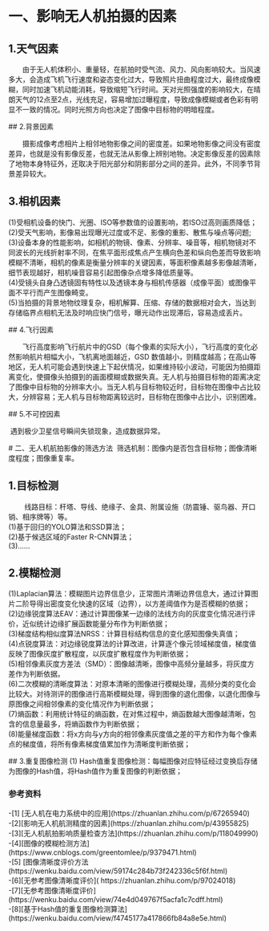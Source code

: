 ﻿# 一、影响无人机拍摄的因素

## 1.天气因素  
<div style="text-indent:2em">
<p>由于无人机体积小、重量轻，在航拍时受气流、风力、风向影响较大。当风速多大，会造成飞机飞行速度和姿态变化过大，导致照片扭曲程度过大，最终成像模糊，同时加速飞机动能消耗，导致缩短飞行时间。天对光照强度的影响较大，在晴朗天气的12点至2点，光线充足，容易增加过曝程度，导致成像模糊或者色彩有明显不一致的情况。同时光照方向也决定了图像中目标物的明暗程度。</p>  
</div>
## 2.背景因素  
<div style="text-indent:2em">
<p>摄影成像考虑相片上相邻地物影像之间的密度差。如果地物影像之间没有密度差异，也就是没有影像反差，也就无法从影像上辨别地物。决定影像反差的因素除了地物本身特征外，还取决于阳光部分和阴影部分之间的差异。此外，不同季节背景差异较大。
</p>
</div>

## 3.相机因素  
<p>
(1)受相机设备的快门、光圈、ISO等参数值的设置影响，若ISO过高则画质降低；<br/>  
(2)受天气影响，影像易出现曝光过度或不足、影像的重影、散焦与噪点等问题;<br/>  
(3)设备本身的性能影响，如相机的物镜、像素、分辨率、噪音等，相机物镜对不同波长的光线折射率不同，在焦平面形成焦点产生横向色差和纵向色差而导致影响模糊不清晰，相机的像素是衡量分辨率的关键因素，等面积像素越多影像越清晰，细节表现越好，相机噪音容易引起图像杂点增多降低质量等。<br/>  
(4)受镜头自身凸透镜固有特性以及透镜本身与相机传感器（成像平面）或图像平面不平行而产生图像畸变。<br/>  
(5)当拍摄的背景地物纹理复杂，相机解算、压缩、存储的数据相对会大，当达到存储临界点相机无法及时响应快门信号，曝光动作出现滞后，容易造成丢片。<br/>  
</p>
## 4.飞行因素  
<div style="text-indent:2em">
<p>飞行高度影响飞行航片中的GSD（每个像素的实际大小），飞行高度的变化必然影响航片相幅大小，飞机离地面越近，GSD 数值越小，则精度越高；在高山等地区，无人机可能会遇到快速上下起伏情况，如果维持较小波动，可能因为拍摄距离变化，使摄像头拍摄到的画面模糊或数据失真。无人机与拍摄目标物的距离决定了图像中目标物的分辨率大小。当无人机与目标物较近时，目标物在图像中占比较大，分辨容易；无人机与目标物距离较远时，目标物在图像中占比小，识别困难。</p>
</div>
## 5.不可控因素  
<p> 遇到极少卫星信号瞬间失锁现象，造成数据异常。
</p>
# 二、无人机航拍影像的筛选方法     
筛选机制：图像内是否包含目标物；图像清晰度程度；图像重复率。

##  1.目标检测   
<div style="text-indent:2em">
<p> 线路目标：杆塔、导线、绝缘子、金具、附属设施（防震锤、驱鸟器、开口销、相序牌等）等。<br/>
    (1)基于回归的YOLO算法和SSD算法；<br/>
    (2)基于候选区域的Faster R-CNN算法； <br/>
    (3)……<br/>
</p>
</div>

## 2.模糊检测   
<p>
(1)Laplacian算法：模糊图片边界信息少，正常图片清晰边界信息大，通过计算图片二阶导得出密度变化快速的区域（边界），以方差阈值作为是否模糊的依据；<br/>  
(2)边缘锐度算法EAV：通过计算图像某一边缘的法线方向的灰度变化情况进行评价，近似统计边缘扩展函数能量分布作为判断依据；<br/>    
(3)梯度结构相似度算法NRSS：计算目标结构信息的变化感知图像失真值；<br/>    
(4)点锐度算法：对边缘锐度算法的计算改进，计算逐个像元领域梯度值，梯度值反映了图像灰度扩散程度，以灰度扩散程度作为判断依据； <br/>  (5)相邻像素灰度方差法（SMD）：图像越清晰，图像中高频分量越多，将灰度方差作为判断依据。 <br/>   
(6)二次模糊的清晰度算法：对原本清晰的图像进行模糊处理，高频分类的变化会比较大。对待测评的图像进行高斯模糊处理，得到图像的退化图像，以退化图像与原图像之间相邻像素的变化情况作为判断依据； <br/>   
(7)熵函数：利用统计特征的熵函数，在对焦过程中，熵函数越大图像越清晰，包含的信息量最多，将熵函数作为判断依据；  <br/>  
(8)能量梯度函数：将x方向与y方向的相邻像素灰度值之差的平方和作为每个像素点的梯度值，将所有像素梯度值累加作为清晰度判断依据；<br/>  
</p>
##  3.重复图像检测      
(1) Hash值重复图像检测：每幅图像对应特征经过变换后存储为图像的Hash值，将Hash值作为重复图像的判断依据；



### 参考资料  

<div id="refer-anchor-1"></div>-[1] [无人机在电力系统中的应用](https://zhuanlan.zhihu.com/p/67265940)   

<div id="refer-anchor-2"></div>-[2][影响无人机航测精度的因素](https://zhuanlan.zhihu.com/p/43955825)  

<div id="refer-anchor-3"></div>-[3][无人机航拍影响质量检查方法](https://zhuanlan.zhihu.com/p/118049990)  

<div id="refer-anchor-4"></div>-[4][图像的模糊检测方法](https://www.cnblogs.com/greentomlee/p/9379471.html)  

<div id="refer -anchor-5"></div>-[5] [图像清晰度评价方法 (https://wenku.baidu.com/view/59174c284b73f242336c5f6f.html)

<div id="refer-anchor-6"></div>-[6][无参考图像清晰度评价]( https://zhuanlan.zhihu.com/p/97024018)   

<div id="refer-anchor-7"></div>-[7][无参考图像清晰度评价](https://wenku.baidu.com/view/74e4d049767f5acfa1c7cdff.html)  

<div id="refer-anchor-8"></div>-[8][基于Hash值的重复图像检测算法] (https://wenku.baidu.com/view/f4745177a417866fb84a8e5e.html)  

